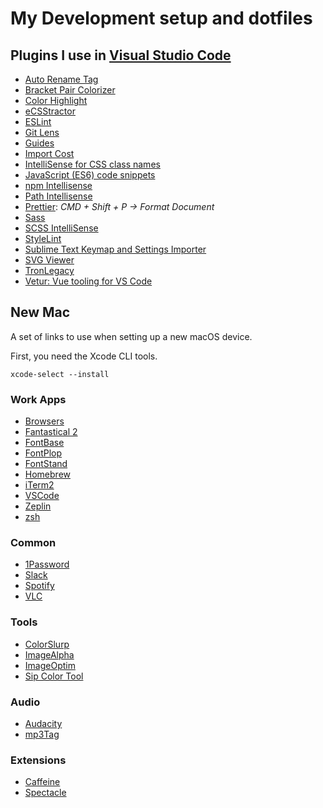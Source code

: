 # My Development setup and dotfiles

## Plugins I use in [Visual Studio Code](https://code.visualstudio.com)

-   [Auto Rename Tag](https://marketplace.visualstudio.com/items?itemName=formulahendry.auto-rename-tag)
-   [Bracket Pair Colorizer](https://marketplace.visualstudio.com/items?itemName=CoenraadS.bracket-pair-colorizer)
-   [Color Highlight](https://marketplace.visualstudio.com/items?itemName=naumovs.color-highlight)
-   [eCSStractor](https://marketplace.visualstudio.com/items?itemName=kubosho.ecsstractor)
-   [ESLint](https://marketplace.visualstudio.com/items?itemName=dbaeumer.vscode-eslint)
-   [Git Lens](https://marketplace.visualstudio.com/items?itemName=eamodio.gitlens)
-   [Guides](https://marketplace.visualstudio.com/items?itemName=spywhere.guides)
-   [Import Cost](https://marketplace.visualstudio.com/items?itemName=wix.vscode-import-cost)
-   [IntelliSense for CSS class names](https://marketplace.visualstudio.com/items?itemName=Zignd.html-css-class-completion)
-   [JavaScript (ES6) code snippets](https://marketplace.visualstudio.com/items?itemName=xabikos.JavaScriptSnippets)
-   [npm Intellisense](https://marketplace.visualstudio.com/items?itemName=christian-kohler.npm-intellisense)
-   [Path Intellisense](https://marketplace.visualstudio.com/items?itemName=christian-kohler.path-intellisense)
-   [Prettier](https://marketplace.visualstudio.com/items?itemName=esbenp.prettier-vscode): _CMD + Shift + P -> Format Document_
-   [Sass](https://marketplace.visualstudio.com/items?itemName=robinbentley.sass-indented)
-   [SCSS IntelliSense](https://marketplace.visualstudio.com/items?itemName=mrmlnc.vscode-scss)
-   [StyleLint](https://marketplace.visualstudio.com/items?itemName=shinnn.stylelint)
-   [Sublime Text Keymap and Settings Importer](https://marketplace.visualstudio.com/items?itemName=ms-vscode.sublime-keybindings)
-   [SVG Viewer](https://marketplace.visualstudio.com/items?itemName=cssho.vscode-svgviewer)
-   [TronLegacy](https://marketplace.visualstudio.com/items?itemName=gerane.Theme-TronLegacy)
-   [Vetur: Vue tooling for VS Code](https://marketplace.visualstudio.com/items?itemName=octref.vetur)

## New Mac

A set of links to use when setting up a new macOS device.

First, you need the Xcode CLI tools.

```
xcode-select --install
```

### Work Apps

-   [Browsers](http://outdatedbrowser.com/en)
-   [Fantastical 2](https://flexibits.com/fantastical/download)
-   [FontBase](https://fontba.se/)
-   [FontPlop](https://github.com/matthewgonzalez/fontplop/releases)
-   [FontStand](https://fontstand.com/)
-   [Homebrew](https://brew.sh/)
-   [iTerm2](https://www.iterm2.com/)
-   [VSCode](https://code.visualstudio.com/Download)
-   [Zeplin](https://zeplin.io/)
-   [zsh](https://ohmyz.sh/)

### Common

-   [1Password](https://1password.com/downloads/)
-   [Slack](https://slack.com/intl/es/downloads/osx)
-   [Spotify](https://www.spotify.com/uk/download/other/)
-   [VLC](https://www.videolan.org/vlc/download-macosx.en-GB.html)

### Tools

-   [ColorSlurp](https://itunes.apple.com/us/app/colorslurp/id1287239339?ls=1&mt=12)
-   [ImageAlpha](https://pngmini.com/)
-   [ImageOptim](https://imageoptim.com/mac)
-   [Sip Color Tool](https://sipapp.io/)

### Audio

-   [Audacity](https://www.audacityteam.org/download/mac/)
-   [mp3Tag](https://www.mp3tag.de/en/download.html)

### Extensions

-   [Caffeine](http://lightheadsw.com/caffeine/)
-   [Spectacle](https://www.spectacleapp.com/)

